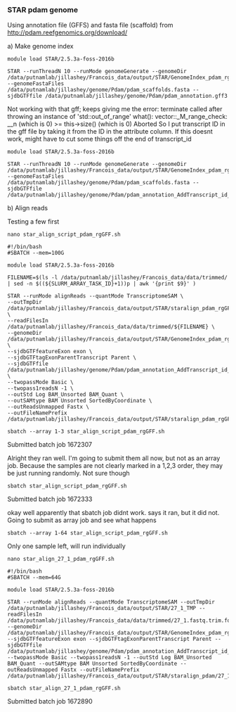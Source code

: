 ### STAR pdam genome

Using annotation file (GFFS) and fasta file (scaffold) from http://pdam.reefgenomics.org/download/ 

a) Make genome index


```
module load STAR/2.5.3a-foss-2016b

STAR --runThreadN 10 --runMode genomeGenerate --genomeDir /data/putnamlab/jillashey/Francois_data/output/STAR/GenomeIndex_pdam_rgGFF/ --genomeFastaFiles /data/putnamlab/jillashey/genome/Pdam/pdam_scaffolds.fasta --sjdbGTFfile /data/putnamlab/jillashey/genome/Pdam/pdam_annotation.gff3
```

Not working with that gff; keeps giving me the error: terminate called after throwing an instance of 'std::out_of_range'
  what():  vector::_M_range_check: __n (which is 0) >= this->size() (which is 0)
Aborted
So I put transcript ID in the gff file by taking it from the ID in the attribute column. If this doesnt work, might have to cut some things off the end of transcript_id


```
module load STAR/2.5.3a-foss-2016b

STAR --runThreadN 10 --runMode genomeGenerate --genomeDir /data/putnamlab/jillashey/Francois_data/output/STAR/GenomeIndex_pdam_rgGFF/ --genomeFastaFiles /data/putnamlab/jillashey/genome/Pdam/pdam_scaffolds.fasta --sjdbGTFfile /data/putnamlab/jillashey/genome/Pdam/pdam_annotation_AddTranscript_id_fixed.gtf
```


b) Align reads 

Testing a few first 

```
nano star_align_script_pdam_rgGFF.sh
```

```
#!/bin/bash
#SBATCH --mem=100G

module load STAR/2.5.3a-foss-2016b

FILENAME=$(ls -l /data/putnamlab/jillashey/Francois_data/data/trimmed/ | sed -n $((${SLURM_ARRAY_TASK_ID}+1))p | awk '{print $9}' )

STAR --runMode alignReads --quantMode TranscriptomeSAM \
--outTmpDir /data/putnamlab/jillashey/Francois_data/output/STAR/staralign_pdam_rgGFF/${FILENAME}_TMP \
--readFilesIn /data/putnamlab/jillashey/Francois_data/data/trimmed/${FILENAME} \ 
--genomeDir /data/putnamlab/jillashey/Francois_data/output/STAR/GenomeIndex_pdam_rgGFF/ \
--sjdbGTFfeatureExon exon \
--sjdbGTFtagExonParentTranscript Parent \
--sjdbGTFfile /data/putnamlab/jillashey/genome/Pdam/pdam_annotation_AddTranscript_id_fixed.gtf \
--twopassMode Basic \ 
--twopass1readsN -1 \
--outStd Log BAM_Unsorted BAM_Quant \ 
--outSAMtype BAM Unsorted SortedByCoordinate \ 
--outReadsUnmapped Fastx \ 
--outFileNamePrefix /data/putnamlab/jillashey/Francois_data/output/STAR/staralign_pdam_rgGFF/${FILENAME}.

sbatch --array 1-3 star_align_script_pdam_rgGFF.sh

```

Submitted batch job 1672307

Alright they ran well. I'm going to submit them all now, but not as an array job. Because the samples are not clearly marked in a 1,2,3 order, they may be just running randomly. Not sure though

```
sbatch star_align_script_pdam_rgGFF.sh
```

Submitted batch job 1672333

okay well apparently that sbatch job didnt work. says it ran, but it did not. Going to submit as array job and see what happens 

```
sbatch --array 1-64 star_align_script_pdam_rgGFF.sh
```

Only one sample left, will run individually

```
nano star_align_27_1_pdam_rgGFF.sh

#!/bin/bash
#SBATCH --mem=64G

module load STAR/2.5.3a-foss-2016b

STAR --runMode alignReads --quantMode TranscriptomeSAM --outTmpDir /data/putnamlab/jillashey/Francois_data/output/STAR/27_1_TMP --readFilesIn /data/putnamlab/jillashey/Francois_data/data/trimmed/27_1.fastq.trim.fq --genomeDir /data/putnamlab/jillashey/Francois_data/output/STAR/GenomeIndex_pdam_rgGFF/ --sjdbGTFfeatureExon exon --sjdbGTFtagExonParentTranscript Parent --sjdbGTFfile /data/putnamlab/jillashey/genome/Pdam/pdam_annotation_AddTranscript_id_fixed.gtf --twopassMode Basic --twopass1readsN -1 --outStd Log BAM_Unsorted BAM_Quant --outSAMtype BAM Unsorted SortedByCoordinate --outReadsUnmapped Fastx --outFileNamePrefix /data/putnamlab/jillashey/Francois_data/output/STAR/staralign_pdam/27_1_test_noGFF.

sbatch star_align_27_1_pdam_rgGFF.sh
```
Submitted batch job 1672890
